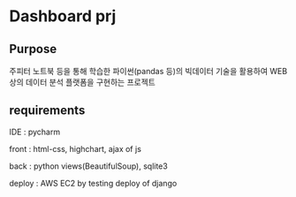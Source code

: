 # Dashboard prj

## Purpose
주피터 노트북 등을 통해 학습한 파이썬(pandas 등)의 빅데이터 기술을 활용하여 WEB 상의 데이터 분석 플랫폼을 구현하는 프로젝트

## requirements
IDE :  pycharm

front : html-css, highchart, ajax of js

back : python views(BeautifulSoup), sqlite3

deploy : AWS EC2 by testing deploy of django